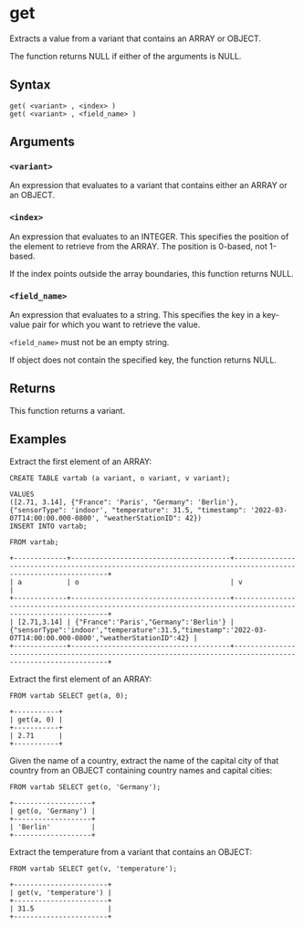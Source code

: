 # get

Extracts a value from a variant that contains an ARRAY or OBJECT.

The function returns NULL if either of the arguments is NULL.

## Syntax

```scopeql
get( <variant> , <index> )
get( <variant> , <field_name> )
```

## Arguments

### `<variant>`

An expression that evaluates to a variant that contains either an ARRAY or an OBJECT.

### `<index>`

An expression that evaluates to an INTEGER. This specifies the position of the element to retrieve from the ARRAY. The position is 0-based, not 1-based.

If the index points outside the array boundaries, this function returns NULL.

### `<field_name>`

An expression that evaluates to a string. This specifies the key in a key-value pair for which you want to retrieve the value.

`<field_name>` must not be an empty string.

If object does not contain the specified key, the function returns NULL.

## Returns

This function returns a variant.

## Examples

Extract the first element of an ARRAY:

```scopeql
CREATE TABLE vartab (a variant, o variant, v variant);

VALUES
([2.71, 3.14], {"France": 'Paris', "Germany": 'Berlin'}, {"sensorType": 'indoor', "temperature": 31.5, "timestamp": '2022-03-07T14:00:00.000-0800', "weatherStationID": 42})
INSERT INTO vartab;
```

```scopedb
FROM vartab;
```

```
+-------------+---------------------------------------+-------------------------------------------------------------------------------------------------------------+
| a           | o                                     | v                                                                                                           |
+-------------+---------------------------------------+-------------------------------------------------------------------------------------------------------------+
| [2.71,3.14] | {"France":'Paris',"Germany":'Berlin'} | {"sensorType":'indoor',"temperature":31.5,"timestamp":'2022-03-07T14:00:00.000-0800',"weatherStationID":42} |
+-------------+---------------------------------------+-------------------------------------------------------------------------------------------------------------+
```

Extract the first element of an ARRAY:

```scopedb
FROM vartab SELECT get(a, 0);
```

```
+-----------+
| get(a, 0) |
+-----------+
| 2.71      |
+-----------+
```

Given the name of a country, extract the name of the capital city of that country from an OBJECT containing country names and capital cities:

```scopedb
FROM vartab SELECT get(o, 'Germany');
```

```
+-------------------+
| get(o, 'Germany') |
+-------------------+
| 'Berlin'          |
+-------------------+
```

Extract the temperature from a variant that contains an OBJECT:

```scopedb
FROM vartab SELECT get(v, 'temperature');
```

```
+-----------------------+
| get(v, 'temperature') |
+-----------------------+
| 31.5                  |
+-----------------------+
```
